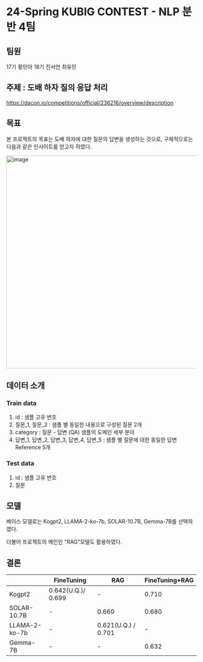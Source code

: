 # 24-Spring KUBIG CONTEST - NLP 분반 4팀
## 팀원
17기 황민아 18기 진서연 최유민
## 주제 : 도배 하자 질의 응답 처리 
https://dacon.io/competitions/official/236216/overview/description
## 목표
본 프로젝트의 목표는 도배 하자에 대한 질문의 답변을 생성하는 것으로, 구체적으로는 다음과 같은 인사이트를 얻고자 하였다.

<img width="563" alt="image" src="https://github.com/KU-BIG/KUBIG_2024_SPRING/assets/138692039/c03d3001-c6c7-4153-9d4f-1f8a72ec36b0">

## 데이터 소개
### Train data
1. id : 샘플 고유 번호
2. 질문_1, 질문_2 : 샘플 별 동일한 내용으로 구성된 질문 2개
3. category : 질문 - 답변 (QA) 샘플의 도메인 세부 분야
4. 답변_1, 답변_2, 답변_3, 답변_4, 답변_5 : 샘플 별 질문에 대한 동일한 답변 Reference 5개

### Test data
1.  id : 샘플 고유 번호
2.  질문
## 모델
베이스 모델로는 Kogpt2, LLAMA-2-ko-7b, SOLAR-10.7B, Gemma-7B를 선택하였다.

더불어 프로젝트의 메인인 "RAG"모델도 활용하였다. 

## 결론
||FineTuning|RAG|FineTuning+RAG|
|------|---|---|---|
|Kogpt2|0.642(U.Q.)/ 0.699|-|0.710|
|SOLAR-10.7B|-|0.660|0.680|
|LLAMA-2-ko-7b|-|0.621(U.Q.) / 0.701|-|
|Gemma-7B|-|-|0.632|
